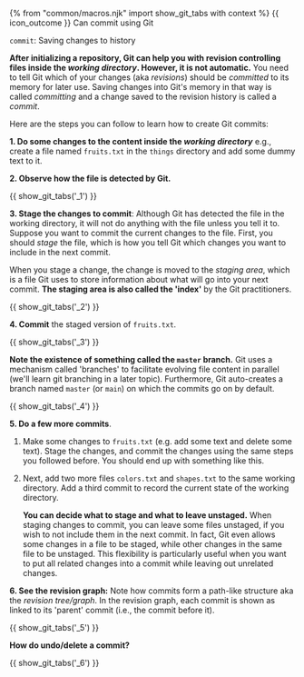 {% from "common/macros.njk" import show_git_tabs with context %}
<span id="outcomes">{{ icon_outcome }} Can commit using Git</span>

<span id="title">`commit`: Saving changes to history</span>

<div id="body">

**After initializing a repository, Git can help you with revision controlling files inside the _working directory_. However, it is not automatic.** You need to tell Git which of your changes (aka _revisions_) should be _committed_ to its memory for later use. Saving changes into Git's memory in that way is called _committing_ and a change saved to the revision history is called a _commit_.

Here are the steps you can follow to learn how to create Git commits:

**1. Do some changes to the content inside the _working directory_** e.g., create a file named `fruits.txt` in the `things` directory and add some dummy text to it.

**2. Observe how the file is detected by Git.**

{{ show_git_tabs('_1') }}

**3. Stage the changes to commit**: Although Git has detected the file in the working directory, it will not do anything with the file unless you tell it to. Suppose you want to commit the current changes to the file. First, you should _stage_ the file, which is how you tell Git which changes you want to include in the next commit.<br>

<box type="info" seamless>

When you stage a change, the change is moved to the _staging area_, which is a file Git uses to store information about what will go into your next commit. **The staging area is also called the 'index'** by the Git practitioners.
</box>

{{ show_git_tabs('_2') }}

**4. Commit** the staged version of `fruits.txt`.

{{ show_git_tabs('_3') }}

**Note the existence of something called the `master` branch.** Git uses a mechanism called 'branches' to facilitate evolving file content in parallel (we'll learn git branching in a later topic). Furthermore, Git auto-creates a branch named `master` (or `main`) on which the commits go on by default.

{{ show_git_tabs('_4') }}

**5. Do a few more commits**.

1. Make some changes to `fruits.txt` (e.g. add some text and delete some text). Stage the changes, and commit the changes using the same steps you followed before. You should end up with something like this.

   <pic eager src="{{baseUrl}}/gitAndGithub/commit/images/sourcetree_6.png" height="180" />
   <p/>

1. Next, add two more files `colors.txt` and `shapes.txt` to the same working directory. Add a third commit to record the current state of the working directory.

   <pic eager src="{{baseUrl}}/gitAndGithub/commit/images/sourcetree_7.png" height="150" />
   <p/>

   <box type="tip" seamless>

    **You can decide what to stage and what to leave unstaged.** When staging changes to commit, you can leave some files unstaged, if you wish to not include them in the next commit. In fact, Git even allows some changes in a file to be staged, while other changes in the same file to be unstaged. This flexibility is particularly useful when you want to put all related changes into a commit while leaving out unrelated changes.
   </box>

**6. See the revision graph:**  Note how commits form a path-like structure aka the _revision tree/graph_. In the revision graph, each commit is shown as linked to its 'parent' commit (i.e., the commit before it).

{{ show_git_tabs('_5') }}

<box id="how-to-reset">

****How do undo/delete a commit?****

{{ show_git_tabs('_6') }}
</box>

</div>

<div id="extras">
</div>
